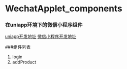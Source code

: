 # WechatApplet_components

### 在uniapp环境下的微信小程序组件
[uniapp开发地址](https://uniapp.dcloud.io/README)
[微信小程序开发地址](https://developers.weixin.qq.com/miniprogram/dev/framework/)

###组件列表
1. login
2. addProduct
